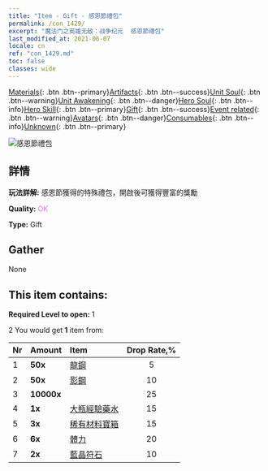 ```yaml
---
title: "Item - Gift - 感恩節禮包"
permalink: /con_1429/
excerpt: "魔法门之英雄无敌：战争纪元  感恩節禮包"
last_modified_at: 2021-06-07
locale: cn
ref: "con_1429.md"
toc: false
classes: wide
---
```

 [Materials](/ItemsCN/){: .btn .btn--primary}[Artifacts](/ItemsCN/Artifacts/){: .btn .btn--success}[Unit Soul](/ItemsCN/UnitSoul/){: .btn .btn--warning}[Unit Awakening](/ItemsCN/UnitAwakening/){: .btn .btn--danger}[Hero Soul](/ItemsCN/HeroSoul/){: .btn .btn--info}[Hero Skill](/ItemsCN/HeroSkill/){: .btn .btn--primary}[Gift](/ItemsCN/Gift/){: .btn .btn--success}[Event related](/ItemsCN/Events/){: .btn .btn--warning}[Avatars](/ItemsCN/Avatars/){: .btn .btn--danger}[Consumables](/ItemsCN/Consumables/){: .btn .btn--info}[Unknown](/ItemsCN/Unknown/){: .btn .btn--primary}

 ![感恩節禮包](/images/t/i_907043.png)

## 詳情
 **玩法詳解:** 感恩節獲得的特殊禮包，開啟後可獲得豐富的獎勵

 **Quality:** <span style="color: #DA70D6">OK</span>

 **Type:** Gift

## Gather

  None

## This item contains:

 **Required Level to open:** 1

 2 You would get **1** item  from:

  | Nr | Amount |     Item    | Drop Rate,% |
  |:---|:-------|:------------|:---------:|
  | 1 |  **50x** | [龍鋼](/cn/Items/con_880/) | 5 | 
  | 2 |  **50x** | [影鋼](/cn/Items/con_881/) | 10 | 
  | 3 |  **10000x** | <i class="fas fa-coins"/> | 25 | 
  | 4 |  **1x** | [大瓶經驗藥水](/cn/Items/con_702/) | 15 | 
  | 5 |  **3x** | [稀有材料寶箱](/cn/Items/con_757/) | 15 | 
  | 6 |  **6x** | [體力](/cn/Items/con_900/) | 20 | 
  | 7 |  **2x** | [藍晶符石](/cn/Items/con_716/) | 10 | 
